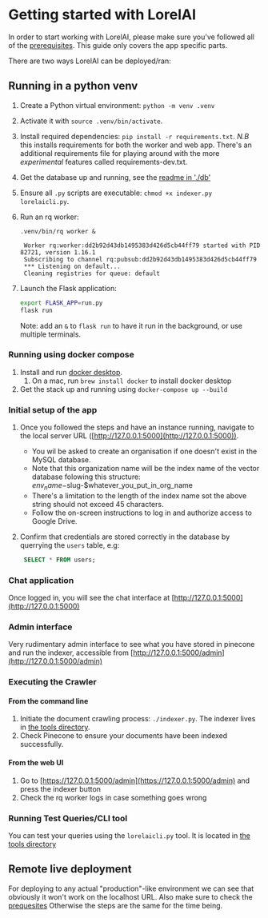 # Getting started with LorelAI

In order to start working with LorelAI, please make sure you've followed all of the [prerequisites](./prerequisites.md). This guide only covers the app specific parts.

There are two ways LorelAI can be deployed/ran:

## Running in a python venv

1. Create a Python virtual environment: `python -m venv .venv`
2. Activate it with `source .venv/bin/activate`.
3. Install required dependencies: `pip install -r requirements.txt`. *N.B* this installs requirements for both the worker and web app. There's an additional requirements file for playing around with the more *experimental* features called requirements-dev.txt. 
4. Get the database up and running, see the [readme in './db'](../db/readme.md)
5. Ensure all `.py` scripts are executable: `chmod +x indexer.py lorelaicli.py`.
6. Run an rq worker:

   `.venv/bin/rq worker &`

   ```log
    Worker rq:worker:dd2b92d43db1495383d426d5cb44ff79 started with PID 82721, version 1.16.1
    Subscribing to channel rq:pubsub:dd2b92d43db1495383d426d5cb44ff79
    *** Listening on default...
    Cleaning registries for queue: default

   ```

1. Launch the Flask application:

   ```bash
   export FLASK_APP=run.py
   flask run
   ```

   Note: add an `&` to `flask run` to have it run in the background, or use multiple terminals.

### Running using docker compose

1. Install and run [docker desktop](https://docs.docker.com/desktop/).
   1. On a mac, run `brew install docker` to install docker desktop
2. Get the stack  up and running using `docker-compose up --build`

### Initial setup of the app

1. Once you followed the steps and have an instance running, navigate to the local server URL ([http://127.0.0.1:5000](http://127.0.0.1:5000)).
    - You wil be asked to create an organisation if one doesn't exist in the MySQL database.
    - Note that this organization name will be the index name of the vector database folowing this structure: $env_name-$slug-$whatever_you_put_in_org_name
    - There's a limitation to the length of the index name sot the above string should not exceed 45 characters.
    - Follow the on-screen instructions to log in and authorize access to Google Drive.
2. Confirm that credentials are stored correctly in the database by querrying the `users` table, e.g:

    ```sql
     SELECT * FROM users;
    ```

### Chat application

Once logged in, you will see the chat interface at [http://127.0.0.1:5000](http://127.0.0.1:5000)

### Admin interface

Very rudimentary admin interface to see what you have stored in pinecone and run the indexer, accessible from [http://127.0.0.1:5000/admin](http://127.0.0.1:5000/admin)

### Executing the Crawler

#### From the command line

1. Initiate the document crawling process: `./indexer.py`. The indexer lives in [the tools directory](../tools/readme.md).
2. Check Pinecone to ensure your documents have been indexed successfully.

#### From the web UI

1. Go to [https://127.0.0.1:5000/admin](https://127.0.0.1:5000/admin) and press the indexer button
2. Check the rq worker logs in case something goes wrong

### Running Test Queries/CLI tool

You can test your queries using the `lorelaicli.py` tool. It is located in [the tools directory](../tools/readme.md)

## Remote live deployment

For deploying to any actual "production"-like environment we can see that obviously it won't work on the localhost URL. Also make sure to check the [prequesites](prerequisites.md#non-local-deploy)
Otherwise the steps are the same for the time being.
